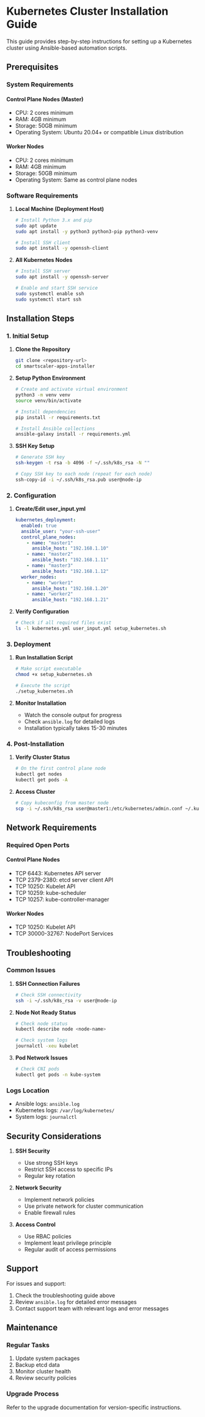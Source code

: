 # Kubernetes Cluster Installation Guide

This guide provides step-by-step instructions for setting up a Kubernetes cluster using Ansible-based automation scripts.

## Prerequisites

### System Requirements

#### Control Plane Nodes (Master)
- CPU: 2 cores minimum
- RAM: 4GB minimum
- Storage: 50GB minimum
- Operating System: Ubuntu 20.04+ or compatible Linux distribution

#### Worker Nodes
- CPU: 2 cores minimum
- RAM: 4GB minimum
- Storage: 50GB minimum
- Operating System: Same as control plane nodes

### Software Requirements

1. **Local Machine (Deployment Host)**
   ```bash
   # Install Python 3.x and pip
   sudo apt update
   sudo apt install -y python3 python3-pip python3-venv

   # Install SSH client
   sudo apt install -y openssh-client
   ```

2. **All Kubernetes Nodes**
   ```bash
   # Install SSH server
   sudo apt install -y openssh-server
   
   # Enable and start SSH service
   sudo systemctl enable ssh
   sudo systemctl start ssh
   ```

## Installation Steps

### 1. Initial Setup

1. **Clone the Repository**
   ```bash
   git clone <repository-url>
   cd smartscaler-apps-installer
   ```

2. **Setup Python Environment**
   ```bash
   # Create and activate virtual environment
   python3 -m venv venv
   source venv/bin/activate

   # Install dependencies
   pip install -r requirements.txt
   
   # Install Ansible collections
   ansible-galaxy install -r requirements.yml
   ```

3. **SSH Key Setup**
   ```bash
   # Generate SSH key
   ssh-keygen -t rsa -b 4096 -f ~/.ssh/k8s_rsa -N ""

   # Copy SSH key to each node (repeat for each node)
   ssh-copy-id -i ~/.ssh/k8s_rsa.pub user@node-ip
   ```

### 2. Configuration

1. **Create/Edit user_input.yml**
   ```yaml
   kubernetes_deployment:
     enabled: true
     ansible_user: "your-ssh-user"
     control_plane_nodes:
       - name: "master1"
         ansible_host: "192.168.1.10"
       - name: "master2"
         ansible_host: "192.168.1.11"
       - name: "master3"
         ansible_host: "192.168.1.12"
     worker_nodes:
       - name: "worker1"
         ansible_host: "192.168.1.20"
       - name: "worker2"
         ansible_host: "192.168.1.21"
   ```

2. **Verify Configuration**
   ```bash
   # Check if all required files exist
   ls -l kubernetes.yml user_input.yml setup_kubernetes.sh
   ```

### 3. Deployment

1. **Run Installation Script**
   ```bash
   # Make script executable
   chmod +x setup_kubernetes.sh

   # Execute the script
   ./setup_kubernetes.sh
   ```

2. **Monitor Installation**
   - Watch the console output for progress
   - Check `ansible.log` for detailed logs
   - Installation typically takes 15-30 minutes

### 4. Post-Installation

1. **Verify Cluster Status**
   ```bash
   # On the first control plane node
   kubectl get nodes
   kubectl get pods -A
   ```

2. **Access Cluster**
   ```bash
   # Copy kubeconfig from master node
   scp -i ~/.ssh/k8s_rsa user@master1:/etc/kubernetes/admin.conf ~/.kube/config
   ```

## Network Requirements

### Required Open Ports

#### Control Plane Nodes
- TCP 6443: Kubernetes API server
- TCP 2379-2380: etcd server client API
- TCP 10250: Kubelet API
- TCP 10259: kube-scheduler
- TCP 10257: kube-controller-manager

#### Worker Nodes
- TCP 10250: Kubelet API
- TCP 30000-32767: NodePort Services

## Troubleshooting

### Common Issues

1. **SSH Connection Failures**
   ```bash
   # Check SSH connectivity
   ssh -i ~/.ssh/k8s_rsa -v user@node-ip
   ```

2. **Node Not Ready Status**
   ```bash
   # Check node status
   kubectl describe node <node-name>
   
   # Check system logs
   journalctl -xeu kubelet
   ```

3. **Pod Network Issues**
   ```bash
   # Check CNI pods
   kubectl get pods -n kube-system
   ```

### Logs Location
- Ansible logs: `ansible.log`
- Kubernetes logs: `/var/log/kubernetes/`
- System logs: `journalctl`

## Security Considerations

1. **SSH Security**
   - Use strong SSH keys
   - Restrict SSH access to specific IPs
   - Regular key rotation

2. **Network Security**
   - Implement network policies
   - Use private network for cluster communication
   - Enable firewall rules

3. **Access Control**
   - Use RBAC policies
   - Implement least privilege principle
   - Regular audit of access permissions

## Support

For issues and support:
1. Check the troubleshooting guide above
2. Review `ansible.log` for detailed error messages
3. Contact support team with relevant logs and error messages

## Maintenance

### Regular Tasks
1. Update system packages
2. Backup etcd data
3. Monitor cluster health
4. Review security policies

### Upgrade Process
Refer to the upgrade documentation for version-specific instructions. 
